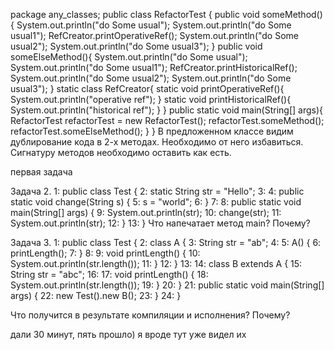 package any_classes;
public class RefactorTest {
public void someMethod(){
System.out.println("do Some usual");
System.out.println("do Some usual1");
RefCreator.printOperativeRef();
System.out.println("do Some usual2");
System.out.println("do Some usual3");
}
public void someElseMethod(){
System.out.println("do Some usual");
System.out.println("do Some usual1");
RefCreator.printHistoricalRef();
System.out.println("do Some usual2");
System.out.println("do Some usual3");
}
static class RefCreator{
static void printOperativeRef(){
System.out.println("operative ref");
}
static void printHistoricalRef(){
System.out.println("historical ref");
}
}
public static void main(String[] args){ RefactorTest refactorTest = new RefactorTest(); refactorTest.someMethod(); refactorTest.someElseMethod(); }
}
В предложенном классе видим дублирование кода в 2-х методах. Необходимо от него
избавиться. Сигнатуру методов необходимо оставить как есть.

первая задача

Задача 2.
1: public class Test {
2: static String str = "Hello";
3:
4: public static void change(String s) {
5: s = "world";
6: }
7:
8: public static void main(String[] args) {
9: System.out.println(str);
10: change(str);
11: System.out.println(str);
12: }
13: }
Что напечатает метод main? Почему?

Задача 3.
1: public class Test {
2: class A {
3: String str = "ab";
4:
5: A() {
6: printLength();
7: }
8:
9: void printLength() {
10: System.out.println(str.length());
11: }
12: }
13:
14: class B extends A {
15: String str = "abc";
16:
17: void printLength() {
18: System.out.println(str.length());
19: }
20: }
21: public static void main(String[] args) {
22: new Test().new B();
23: }
24: }

Что получится в результате компиляции и исполнения? Почему?

дали 30 минут, пять прошло) я вроде тут уже видел их